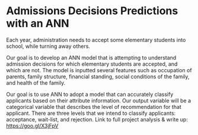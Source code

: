 # Admissions Decisions Predictions with an ANN

Each year, administration needs to accept some elementary students into school, while turning away others.

Our goal is to develop an ANN model that is attempting to understand admission decisions for which elementary students are accepted, and which are not. The model is inputted several features such as occupation of parents, family structure, financial standing, social conditions of the family, and health of the family.

Our goal is to use ANN to adopt a model that can accurately classify applicants based on their attribute information.
Our output variable will be a categorical variable that describes the level of recommendation for that applicant. 
There are three levels that we intend to classify applicants: acceptance, wait-list, and rejection.
Link to full project analysis & write up: https://goo.gl/X3jFpV
